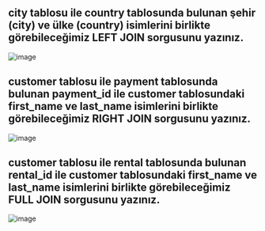 ## city tablosu ile country tablosunda bulunan şehir (city) ve ülke (country) isimlerini birlikte görebileceğimiz LEFT JOIN sorgusunu yazınız.
![image](https://user-images.githubusercontent.com/84620286/141799187-88b1c44b-86c0-4966-aa18-d3e3ab21d346.png)

## customer tablosu ile payment tablosunda bulunan payment_id ile customer tablosundaki first_name ve last_name isimlerini birlikte görebileceğimiz RIGHT JOIN sorgusunu yazınız.
![image](https://user-images.githubusercontent.com/84620286/141799580-d7627723-206c-4b92-8901-6f4b084bfd28.png)

## customer tablosu ile rental tablosunda bulunan rental_id ile customer tablosundaki first_name ve last_name isimlerini birlikte görebileceğimiz FULL JOIN sorgusunu yazınız.
![image](https://user-images.githubusercontent.com/84620286/141800183-40ddf31a-bb5e-4203-8ad9-e62a6cf43dc1.png)
